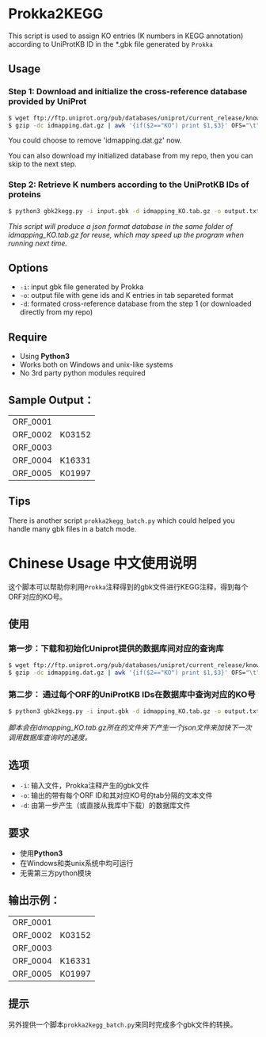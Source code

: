 # Prokka2KEGG
This script is used to assign KO entries (K numbers in KEGG annotation) according to UniProtKB ID in the *.gbk file generated by `Prokka`

## Usage

### Step 1: Download and initialize the cross-reference database provided by UniProt
```bash
$ wget ftp://ftp.uniprot.org/pub/databases/uniprot/current_release/knowledgebase/idmapping/idmapping.dat.gz
$ gzip -dc idmapping.dat.gz | awk '{if($2=="KO") print ​$1,$3}' OFS="\t" | gzip > idmapping_KO.tab.gz
```
You could choose to remove 'idmapping.dat.gz' now.

You can also download my initialized database from my repo, then you can skip to the next step.

### Step 2: Retrieve K numbers according to the UniProtKB IDs of proteins
```bash
$ python3 gbk2kegg.py -i input.gbk -d idmapping_KO.tab.gz -o output.txt
```

*This script will produce a json format database in the same folder of idmapping_KO.tab.gz for reuse, which may speed up the program when running next time.*

## Options

- `-i`: input gbk file generated by Prokka
- `-o`: output file with gene ids and K entries in tab separeted format
- `-d`: formated cross-reference database from the step 1 (or downloaded directly from my repo)

## Require

- Using **Python3**
- Works both on Windows and unix-like systems
- No 3rd party python modules required

## Sample Output：

|          |        |
| -------- | ------ |
| ORF_0001 |        |
| ORF_0002 | K03152 |
| ORF_0003 |        |
| ORF_0004 | K16331 |
| ORF_0005 | K01997 |

## Tips

There is another script `prokka2kegg_batch.py` which could helped you handle many gbk files in a batch mode.

# Chinese Usage 中文使用说明

这个脚本可以帮助你利用`Prokka`注释得到的gbk文件进行KEGG注释，得到每个ORF对应的KO号。

## 使用

### 第一步：下载和初始化Uniprot提供的数据库间对应的查询库
```bash
$ wget ftp://ftp.uniprot.org/pub/databases/uniprot/current_release/knowledgebase/idmapping/idmapping.dat.gz
$ gzip -dc idmapping.dat.gz | awk '{if($2=="KO") print ​$1,$3}' OFS="\t" | gzip > idmapping_KO.tab.gz
```
### 第二步： 通过每个ORF的UniProtKB IDs在数据库中查询对应的KO号
```bash
$ python3 gbk2kegg.py -i input.gbk -d idmapping_KO.tab.gz -o output.txt
```

*脚本会在idmapping_KO.tab.gz所在的文件夹下产生一个json文件来加快下一次调用数据库查询时的速度。*

## 选项

- `-i`: 输入文件，Prokka注释产生的gbk文件
- `-o`: 输出的带有每个ORF ID和其对应KO号的tab分隔的文本文件
- `-d`: 由第一步产生（或直接从我库中下载）的数据库文件

## 要求

- 使用**Python3**
- 在Windows和类unix系统中均可运行
- 无需第三方python模块

## 输出示例：

|          |        |
| -------- | ------ |
| ORF_0001 |        |
| ORF_0002 | K03152 |
| ORF_0003 |        |
| ORF_0004 | K16331 |
| ORF_0005 | K01997 |

## 提示

另外提供一个脚本`prokka2kegg_batch.py`来同时完成多个gbk文件的转换。